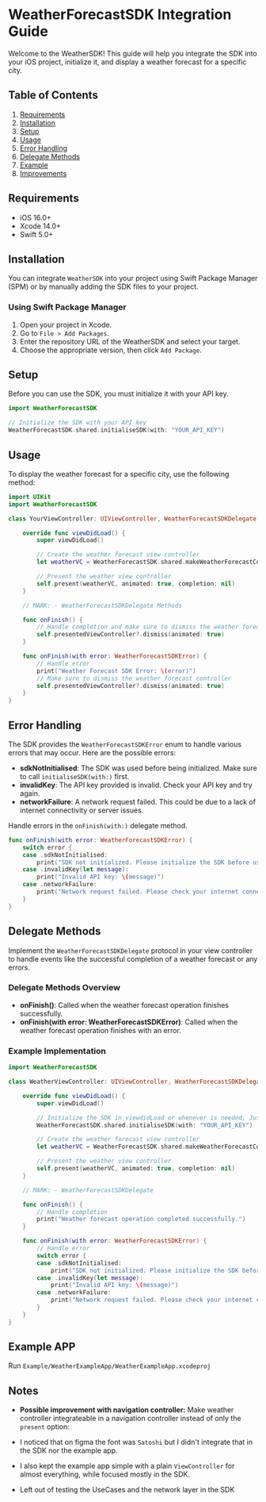 # WeatherForecastSDK Integration Guide

Welcome to the WeatherSDK! This guide will help you integrate the SDK into your iOS project, initialize it, and display a weather forecast for a specific city.

## Table of Contents

1. [Requirements](#requirements)
2. [Installation](#installation)
3. [Setup](#setup)
4. [Usage](#usage)
5. [Error Handling](#error-handling)
6. [Delegate Methods](#delegate-methods)
7. [Example](#example)
8. [Improvements](#improvements)

## Requirements

- iOS 16.0+
- Xcode 14.0+
- Swift 5.0+

## Installation

You can integrate `WeatherSDK` into your project using Swift Package Manager (SPM) or by manually adding the SDK files to your project.

### Using Swift Package Manager

1. Open your project in Xcode.
2. Go to `File > Add Packages`.
3. Enter the repository URL of the WeatherSDK and select your target.
4. Choose the appropriate version, then click `Add Package`.

## Setup

Before you can use the SDK, you must initialize it with your API key.

```swift
import WeatherForecastSDK

// Initialize the SDK with your API key
WeatherForecastSDK.shared.initialiseSDK(with: "YOUR_API_KEY")
```
## Usage

To display the weather forecast for a specific city, use the following method:

```swift
import UIKit
import WeatherForecastSDK

class YourViewController: UIViewController, WeatherForecastSDKDelegate {

    override func viewDidLoad() {
        super.viewDidLoad()

        // Create the weather forecast view controller
        let weatherVC = WeatherForecastSDK.shared.makeWeatherForecastController(delegate: self, city: "New York")

        // Present the weather view controller
        self.present(weatherVC, animated: true, completion: nil)
    }

    // MARK: - WeatherForecastSDKDelegate Methods

    func onFinish() {
        // Handle completion and make sure to dismiss the weather forecast controller
        self.presentedViewController?.dismiss(animated: true)
    }

    func onFinish(with error: WeatherForecastSDKError) {
        // Handle error
        print("Weather Forecast SDK Error: \(error)")
        // Make sure to dismiss the weather forecast controller
        self.presentedViewController?.dismiss(animated: true)
    }
}
```

## Error Handling

The SDK provides the `WeatherForecastSDKError` enum to handle various errors that may occur. Here are the possible errors:

- **sdkNotInitialised**: The SDK was used before being initialized. Make sure to call `initialiseSDK(with:)` first.
- **invalidKey**: The API key provided is invalid. Check your API key and try again.
- **networkFailure**: A network request failed. This could be due to a lack of internet connectivity or server issues.

Handle errors in the `onFinish(with:)` delegate method.

```swift
func onFinish(with error: WeatherForecastSDKError) {
    switch error {
    case .sdkNotInitialised:
        print("SDK not initialized. Please initialize the SDK before use.")
    case .invalidKey(let message):
        print("Invalid API key: \(message)")
    case .networkFailure:
        print("Network request failed. Please check your internet connection.")
    }
}
```
## Delegate Methods

Implement the `WeatherForecastSDKDelegate` protocol in your view controller to handle events like the successful completion of a weather forecast or any errors.

### Delegate Methods Overview

- **onFinish()**: Called when the weather forecast operation finishes successfully.
- **onFinish(with error: WeatherForecastSDKError)**: Called when the weather forecast operation finishes with an error.

### Example Implementation

```swift
import WeatherForecastSDK

class WeatherViewController: UIViewController, WeatherForecastSDKDelegate {

    override func viewDidLoad() {
        super.viewDidLoad()

        // Initialize the SDK in viewdidLoad or whenever is needed, Just do it before creating the weather forecast controller
        WeatherForecastSDK.shared.initialiseSDK(with: "YOUR_API_KEY")

        // Create the weather forecast view controller
        let weatherVC = WeatherForecastSDK.shared.makeWeatherForecastController(delegate: self, city: "London")

        // Present the weather view controller
        self.present(weatherVC, animated: true, completion: nil)
    }

    // MARK: - WeatherForecastSDKDelegate

    func onFinish() {
        // Handle completion
        print("Weather forecast operation completed successfully.")
    }

    func onFinish(with error: WeatherForecastSDKError) {
        // Handle error
        switch error {
        case .sdkNotInitialised:
            print("SDK not initialized. Please initialize the SDK before use.")
        case .invalidKey(let message):
            print("Invalid API key: \(message)")
        case .networkFailure:
            print("Network request failed. Please check your internet connection.")
        }
    }
}
```
## Example APP

Run `Example/WeatherExampleApp/WeatherExampleApp.xcodeproj`

## Notes

- **Possible improvement with navigation controller:** Make weather controller integrateable in a navigation controller instead of only the `present` option:

- I noticed that on figma the font was `Satoshi` but I didn't integrate that in the SDK nor the example app.
- I also kept the example app simple with a plain `ViewController` for almost everything, while focused mostly in the SDK.
- Left out of testing the UseCases and the network layer in the SDK

